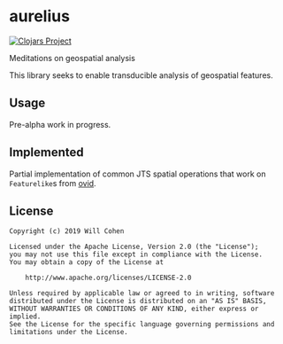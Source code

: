 # aurelius

[![Clojars Project](https://img.shields.io/clojars/v/aurelius.svg)](https://clojars.org/aurelius)

Meditations on geospatial analysis

This library seeks to enable transducible analysis of geospatial features.

## Usage

Pre-alpha work in progress.

## Implemented

Partial implementation of common JTS spatial operations that work on
`Featurelike`s from [ovid](https://github.com/willcohen/ovid).

## License

```
Copyright (c) 2019 Will Cohen

Licensed under the Apache License, Version 2.0 (the "License");
you may not use this file except in compliance with the License.
You may obtain a copy of the License at

    http://www.apache.org/licenses/LICENSE-2.0

Unless required by applicable law or agreed to in writing, software
distributed under the License is distributed on an "AS IS" BASIS,
WITHOUT WARRANTIES OR CONDITIONS OF ANY KIND, either express or implied.
See the License for the specific language governing permissions and
limitations under the License.
```
